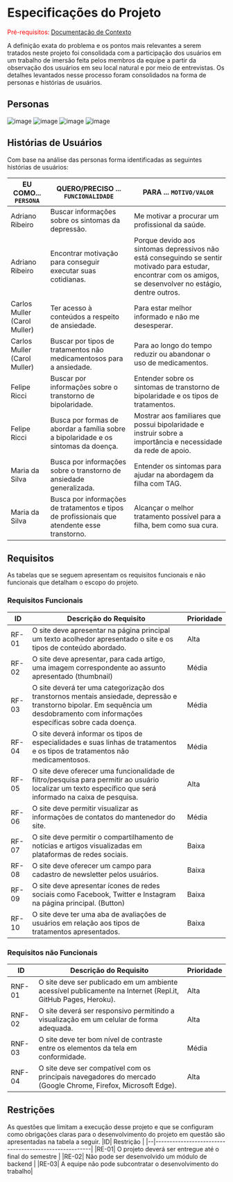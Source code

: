 # Especificações do Projeto

<span style="color:red">Pré-requisitos: <a href="1-Documentação de Contexto.md"> Documentação de Contexto</a></span>

A definição exata do problema e os pontos mais relevantes a serem tratados neste projeto foi consolidada com a participação dos usuários em um trabalho de imersão feita pelos membros da equipe a partir da observação dos usuários em seu local natural e por meio de entrevistas. Os detalhes levantados nesse processo foram consolidados na forma de personas e histórias de usuários.

## Personas

![image](https://user-images.githubusercontent.com/98277143/193957843-9d7e199e-a525-4b6a-b899-7a1730cdc627.png)
![image](https://user-images.githubusercontent.com/98277143/193958935-8a47a7c4-7283-49f7-8516-45d42963724e.png)
![image](https://user-images.githubusercontent.com/98277143/194715813-0ef5c9dc-361b-4134-a48a-75394f5057d0.png)
![image](https://user-images.githubusercontent.com/98277143/194715818-95874b36-c31d-4b25-bd30-63ac13f89e9b.png)




## Histórias de Usuários

Com base na análise das personas forma identificadas as seguintes histórias de usuários:

|EU COMO... `PERSONA`| QUERO/PRECISO ... `FUNCIONALIDADE` |PARA ... `MOTIVO/VALOR`                 |
|--------------------|------------------------------------|----------------------------------------|
|Adriano Ribeiro  |Buscar informações sobre os sintomas da depressão.|Me motivar a procurar um profissional da saúde.|
|Adriano Ribeiro  |Encontrar motivação para  conseguir executar suas cotidianas.|Porque devido aos sintomas depressivos não está conseguindo se sentir motivado para estudar, encontrar com os amigos, se desenvolver no estágio, dentre outros.|
|Carlos Muller (Carol Muller)|Ter acesso à conteúdos a respeito de ansiedade.|Para estar melhor informado e não me desesperar.|
|Carlos Muller (Carol Muller)|Buscar por tipos de tratamentos não medicamentosos para a ansiedade.|Para ao longo do tempo reduzir ou abandonar o uso de medicamentos.|
|Felipe Ricci|Buscar por informações sobre o transtorno de bipolaridade.|Entender sobre os sintomas de transtorno de bipolaridade e os tipos de tratamentos.|
|Felipe Ricci|Busca por formas de abordar a família sobre a bipolaridade e os sintomas da doença.|Mostrar aos familiares que possui bipolaridade e instruir sobre a importância e necessidade da rede de apoio.|
|Maria da Silva|Busca por informações sobre o transtorno de ansiedade generalizada.|Entender os sintomas para ajudar na abordagem da filha com TAG.|
|Maria da Silva|Busca por informações de tratamentos e tipos de profissionais que atendente esse transtorno.|Alcançar o melhor tratamento possível para a filha, bem como sua cura.|



## Requisitos

As tabelas que se seguem apresentam os requisitos funcionais e não funcionais que detalham o escopo do projeto.

### Requisitos Funcionais

|ID    | Descrição do Requisito  | Prioridade |
|------|-----------------------------------------|----|
|RF-01|O site deve apresentar na página principal um texto acolhedor apresentado o site e os tipos de conteúdo abordado.|Alta|
|RF-02|O site deve apresentar, para cada artigo, uma imagem correspondente ao assunto apresentado (thumbnail)|Média|
|RF-03|O site deverá ter uma categorização dos transtornos mentais ansiedade, depressão e transtorno bipolar. Em sequência um desdobramento com informações específicas sobre cada doença.|Média|
|RF-04|O site deverá informar os tipos de especialidades e suas linhas de tratamentos e os tipos de tratamentos não medicamentosos.|Média|
|RF-05|O site deve oferecer uma funcionalidade de filtro/pesquisa para permitir ao usuário localizar um texto específico que será informado na caixa de pesquisa.|Alta|
|RF-06|O site deve permitir visualizar as informações de contatos do mantenedor do site.|Média|
|RF-07|O site deve permitir o compartilhamento de notícias e artigos visualizadas em plataformas de redes sociais.|Baixa|
|RF-08|O site deve oferecer um campo para cadastro de newsletter pelos usuários.|Baixa|
|RF-09|O site deve apresentar ícones de redes sociais como Facebook, Twitter e Instagram na página principal. (Button)|Baixa|
|RF-10|O site deve ter uma aba de avaliações de usuários em relação aos tipos de tratamentos apresentados.|Baixa|



### Requisitos não Funcionais

|ID     | Descrição do Requisito  |Prioridade |
|-------|-------------------------|----|
|RNF-01|O site deve ser publicado em um ambiente acessível publicamente na Internet (Repl.it, GitHub Pages, Heroku).|Alta|
|RNF-02|O site deverá ser responsivo permitindo a visualização em um celular de forma adequada.|Alta|
|RNF-03|O site deve ter bom nível de contraste entre os elementos da tela em conformidade.|Média|
|RNF-04|O site deve ser compatível com os principais navegadores do mercado (Google Chrome, Firefox, Microsoft Edge).|Alta|

## Restrições

As questões que limitam a execução desse projeto e que se configuram como obrigações claras para o desenvolvimento do projeto em questão são apresentadas na tabela a seguir.
|ID| Restrição                                             |
|--|-------------------------------------------------------|
|RE-01| O projeto deverá ser entregue até o final do semestre |
|RE-02| Não pode ser desenvolvido um módulo de backend        |
|RE-03| A equipe não pode subcontratar o desenvolvimento do trabalho|
